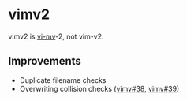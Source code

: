# vimv2

vimv2 is [vi-mv](https://github.com/thameera/vimv)-2, not vim-v2.

## Improvements

- Duplicate filename checks
- Overwriting collision checks ([vimv#38](https://github.com/thameera/vimv/issues/38), [vimv#39](https://github.com/thameera/vimv/issues/39))
